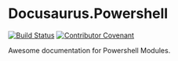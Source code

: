 # Docusaurus.Powershell

[![Build Status](https://dev.azure.com/rob0397/Docusaurus.Powershell/_apis/build/status/alt3.Docusaurus.Powershell?branchName=master)](https://dev.azure.com/rob0397/Docusaurus.Powershell/_build/latest?definitionId=2&branchName=master)
[![Contributor Covenant](https://img.shields.io/badge/Contributor%20Covenant-v1.4%20adopted-ff69b4.svg)](code-of-conduct.md)

Awesome documentation for Powershell Modules.
